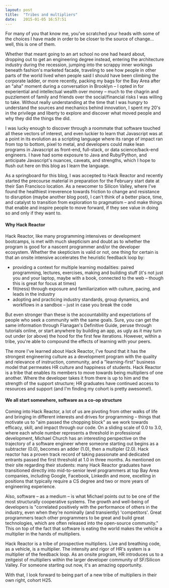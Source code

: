```yaml
---
layout: post
title:  "Tribes and multipliers"
date:   2015-01-05 16:57:51
---
```



For many of you that know me, you've scratched your heads with some of the choices I have made in order to be closer to the source of change... well, this is one of them.

Whether that meant going to an art school no one had heard about, dropping out to get an engineering degree instead, entering the architecture industry during the recession, jumping into the scrappy inner workings beneath fashion's marketed facade, traveling to see how people in other parts of the world lived when people said I should have been climbing the corporate ladder, or more recently, packing my bags for the Bay Area after an "aha" moment during a conversation in Brooklyn – I opted in for experiential and intellectual wealth over money – much to the chagrin and puzzlement of family and friends over the social/financial risks I was willing to take. Without really understanding at the time that I was hungry to understand the sources and mechanics behind innovation, I spent my 20's in the privilege and liberty to explore and discover what moved people and why they did the things the did.

I was lucky enough to discover through a roommate that software touched all these vectors of interest, and even luckier to learn that Javascript was at a point in its evolution as a scripting language where its range of impact ran from top to bottom, pixel to metal, and developers could make lean programs in Javascript as front-end, full-stack, or data science/back-end engineers. I have had some exposure to Java and Ruby/Python, and anticipate Javascript's nuances, caveats, and strengths, which I hope to flush out here on this blog as I learn the language.

As a springboard for this blog, I was accepted to Hack Reactor and recently started the precourse material in preparation for the February start date at their San Francisco location. As a newcomer to Silicon Valley, where I've found the healthiest irreverence towards friction to change and resistance to disruption (maybe another blog post), I can't think of a better place, time, and catalyst to transition from exploration to pragmatism – and make things that enable and inspire people to move forward, if they see value in doing so and only if they want to.

#### Why Hack Reactor

Hack Reactor, like many programming intensives or development bootcamps, is met with much skepticism and doubt as to whether the program is good for a nascent programmer and/or the developer ecosystem. Whether the skepticism is valid or not, one thing for certain is that an onsite intensive accelerates the heuristic feedback loop by:

* providing a context for multiple learning modalities: paired programming, lectures, exercises, making and building stuff (it's not just you and your laptop, maybe with a book, connected to the web – though this is great for focus at times)
* fit(ness) through exposure and familiarization with culture, pacing, and leads in the industry
* adopting and practicing industry standards, group dynamics, and workflows in a sandbox – just in case you break the code

But even stronger than these is the accountability and expectations of people who seek a community with the same goals. Sure, you can get the same information through Flanagan's Definitive Guide, peruse through tutorials online, or start anywhere by building an app, as ugly as it may turn out under (or above) the hood for the first few iterations. However, within a tribe, you're able to compound the effects of learning with your peers.

The more I've learned about Hack Reactor, I've found that it has the strongest engineering culture as a development program with the quality and relevance of instruction, community, and a "learning-first" business model that permeates HR culture and happiness of students. Hack Reactor is a tribe that enables its members to move towards being multipliers of one another. Where the developer takes it from there is up to him and the strength of the support structure; HR graduates have continued access to resources and support (and I'm finding my cohort is pretty awesome!).

#### We all start somewhere, software as a co-op structure

Coming into Hack Reactor, a lot of us are pivoting from other walks of life and bringing in different interests and drives for programming – things that motivate us to "aim passed the chopping block" as we work towards efficacy, skill, and impact through our code. On a sliding scale of 0.0 to 3.0, where each whole number represents a threshold in professional development, Michael Church has an interesting perspective on the trajectory of a software engineer where someone starting out begins as a subtracter (0.0), becomes an adder (1.0), then a multipler (2.0). Hack reactor has a proven track record of taking passionate and dedicated entrants passed the first threshold at 1.0 in three months. As mentioned on their site regarding their students: many Hack Reactor graduates have transitioned directly into mid-to-senior level programmers at top Bay Area companies, including Google, Facebook, LinkedIn and more, excelling in positions that typically require a CS degree and two or more years of engineering experience.

Also, software – as a medium – is what Michael points out to be one of the most structurally cooperative systems. The growth and well-being of developers is "correlated positively with the performance of others in the industry, even when they’re nominally (and transiently) 'competitors'. Great programmers teach other programmers to be great and build great technologies, which are often released into the open-source community." This on top of the fact that software is eating the world makes the vehicle a multiplier in the hands of multipliers.

Hack Reactor is a tribe of prospective multipliers. Live and breathing code, as a vehicle, is a multiplier. The intensity and rigor of HR's system is a multiplier of the feedback loop. As an onsite program, HR introduces us to a zeitgeist of multipliers within the larger developer community of SF/Silicon Valley. For someone starting out now, it's an amazing opportunity.

With that, I look forward to being part of a new tribe of multipliers in their own right, cohort H25.
